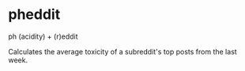# pheddit
ph (acidity) + (r)eddit

Calculates the average toxicity of a subreddit's top posts from the last week.